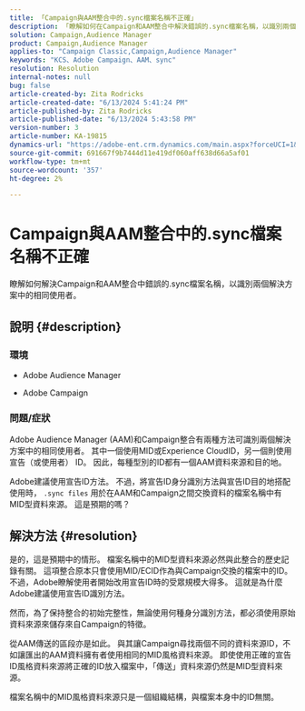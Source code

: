 ```yaml
---
title: 「Campaign與AAM整合中的.sync檔案名稱不正確」
description: 「瞭解如何在Campaign和AAM整合中解決錯誤的.sync檔案名稱，以識別兩個解決方案中的相同使用者。」
solution: Campaign,Audience Manager
product: Campaign,Audience Manager
applies-to: "Campaign Classic,Campaign,Audience Manager"
keywords: "KCS、Adobe Campaign、AAM、sync"
resolution: Resolution
internal-notes: null
bug: false
article-created-by: Zita Rodricks
article-created-date: "6/13/2024 5:41:24 PM"
article-published-by: Zita Rodricks
article-published-date: "6/13/2024 5:43:58 PM"
version-number: 3
article-number: KA-19815
dynamics-url: "https://adobe-ent.crm.dynamics.com/main.aspx?forceUCI=1&pagetype=entityrecord&etn=knowledgearticle&id=a9636325-ac29-ef11-840a-002248084fbb"
source-git-commit: 691667f9b7444d11e419df060aff638d66a5af01
workflow-type: tm+mt
source-wordcount: '357'
ht-degree: 2%

---
```


# Campaign與AAM整合中的.sync檔案名稱不正確


瞭解如何解決Campaign和AAM整合中錯誤的.sync檔案名稱，以識別兩個解決方案中的相同使用者。

## 說明 {#description}


### <b>環境</b>

- Adobe Audience Manager

- Adobe Campaign

### <b>問題/症狀</b>

Adobe Audience Manager (AAM)和Campaign整合有兩種方法可識別兩個解決方案中的相同使用者。 其中一個使用MID或Experience CloudID，另一個則使用宣告（或使用者） ID。 因此，每種型別的ID都有一個AAM資料來源和目的地。

Adobe建議使用宣告ID方法。 不過，將宣告ID身分識別方法與宣告ID目的地搭配使用時， `.sync files` 用於在AAM和Campaign之間交換資料的檔案名稱中有MID型資料來源。 這是預期的嗎？


## 解決方法 {#resolution}


是的，這是預期中的情形。 檔案名稱中的MID型資料來源必然與此整合的歷史記錄有關。 這項整合原本只會使用MID/ECID作為與Campaign交換的檔案中的ID。 不過，Adobe瞭解使用者開始改用宣告ID時的受眾規模大得多。 這就是為什麼Adobe建議使用宣告ID識別方法。

然而，為了保持整合的初始完整性，無論使用何種身分識別方法，都必須使用原始資料來源來儲存來自Campaign的特徵。

從AAM傳送的區段亦是如此。 與其讓Campaign尋找兩個不同的資料來源ID，不如讓匯出的AAM資料擁有者使用相同的MID風格資料來源。 即使使用正確的宣告ID風格資料來源將正確的ID放入檔案中，「傳送」資料來源仍然是MID型資料來源。

檔案名稱中的MID風格資料來源只是一個組織結構，與檔案本身中的ID無關。
